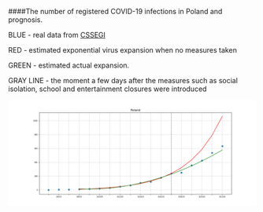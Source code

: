 ####The number of registered COVID-19 infections in Poland and prognosis.

BLUE - real data from [CSSEGI](https://github.com/CSSEGISandData/COVID-19)

RED - estimated exponential virus expansion when no measures taken

GREEN - estimated actual expansion.

GRAY LINE - the moment a few days after the measures such as social isolation, school and entertainment closures were introduced 

![](poland.png)